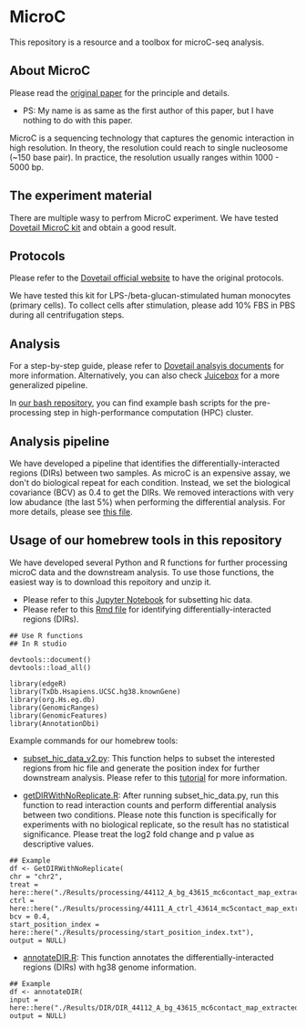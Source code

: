 # MicroC
This repository is a resource and a toolbox for microC-seq analysis.

## About MicroC
Please read the [original paper](https://www.sciencedirect.com/science/article/pii/S0092867415006388) for the principle and details.
- PS: My name is as same as the first author of this paper, but I have nothing to do with this paper.

MicroC is a sequencing technology that captures the genomic interaction in high resolution. In theory, the resolution could reach to single nucleosome (~150 base pair). In practice, the resolution usually ranges within 1000 - 5000 bp.

## The experiment material
There are multiple wasy to perfrom MicroC experiment. We have tested [Dovetail MicroC kit](https://cantatabio.com/dovetail-genomics/products/micro-c-sequencing/) and obtain a good result.

## Protocols
Please refer to the [Dovetail official website](https://cantatabio.com/dovetail-genomics/products/micro-c-sequencing/) to have the original protocols. 

We have tested this kit for LPS-/beta-glucan-stimulated human monocytes (primary cells). To collect cells after stimulation, please add 10% FBS in PBS during all centrifugation steps.

## Analysis
For a step-by-step guide, please refer to [Dovetail analsyis documents](https://micro-c.readthedocs.io/en/latest/) for more information. Alternatively, you can also check [Juicebox](https://github.com/aidenlab/Juicebox) for a more generalized pipeline.

In [our bash repository](./Bash), you can find example bash scripts for the pre-processing step in high-performance computation (HPC) cluster.

## Analysis pipeline
We have developed a pipeline that identifies the differentially-interacted regions (DIRs) between two samples. As microC is an expensive assay, we don't do biological repeat for each condition. Instead, we set the biological covariance (BCV) as 0.4 to get the DIRs. We removed interactions with very low abudance (the last 5%) when performing the differential analysis. For more details, please see [this file](./Doc/Il1B_DIR_identification.Rmd).

## Usage of our homebrew tools in this repository
We have developed several Python and R functions for further processing microC data and the downstream analysis. To use those functions, the easiest way is to download this repoitory and unzip it. 

- Please refer to this [Jupyter Notebook](./Python/subset_hic.ipynb) for subsetting hic data. 
- Please refer to this [Rmd file](./Doc/Il1B_DIR_identification.Rmd) for identifying differentially-interacted regions (DIRs).

```
## Use R functions
## In R studio

devtools::document()
devtools::load_all()

library(edgeR)
library(TxDb.Hsapiens.UCSC.hg38.knownGene)
library(org.Hs.eg.db)
library(GenomicRanges)
library(GenomicFeatures)
library(AnnotationDbi)
```

Example commands for our homebrew tools:

- [subset_hic_data_v2.py](./Python/subset_hic_data_v2.py): This function helps to subset the interested regions from hic file and generate the position index for further downstream analysis. Please refer to this [tutorial](./Python/subset_hic_tutorial.ipynb) for more information. 

- [getDIRWithNoReplicate.R](./R/getDIRWithNoReplicate.R): After running subset_hic_data.py, run this function to read interaction counts and perform differential analysis between two conditions. Please note this function is specifically for experiments with no biological replicate, so the result has no statistical significance. Please treat the log2 fold change and p value as descriptive values.

```
## Example
df <- GetDIRWithNoReplicate(
chr = "chr2",
treat = here::here("./Results/processing/44112_A_bg_43615_mc6contact_map_extracted.csv"),
ctrl = here::here("./Results/processing/44111_A_ctrl_43614_mc5contact_map_extracted.csv"),
bcv = 0.4,
start_position_index = here::here("./Results/processing/start_position_index.txt"),
output = NULL)
```

- [annotateDIR.R](./R/annotateDIR.R): This function annotates the differentially-interacted regions (DIRs) with hg38 genome information.

```
## Example
df <- annotateDIR(
input = here::here("./Results/DIR/DIR_44112_A_bg_43615_mc6contact_map_extracted.csv"),
output = NULL)
```

